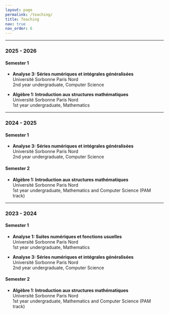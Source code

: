 ```yaml
---
layout: page
permalink: /teaching/
title: Teaching
nav: true
nav_order: 6
---
```


---
### 2025 - 2026

#### Semester 1

- **Analyse 3: Séries numériques et intégrales généralisées**  
  Université Sorbonne Paris Nord  
  2nd year undergraduate, Computer Science

- **Algèbre 1: Introduction aux structures mathématiques**  
  Université Sorbonne Paris Nord  
  1st year undergraduate, Mathematics
  
---
### 2024 - 2025

#### Semester 1

- **Analyse 3: Séries numériques et intégrales généralisées**  
  Université Sorbonne Paris Nord  
  2nd year undergraduate, Computer Science

#### Semester 2

- **Algèbre 1: Introduction aux structures mathématiques**  
  Université Sorbonne Paris Nord  
  1st year undergraduate, Mathematics and Computer Science (PAM track)

---
### 2023 - 2024

#### Semester 1

- **Analyse 1: Suites numériques et fonctions usuelles**  
  Université Sorbonne Paris Nord  
  1st year undergraduate, Mathematics

- **Analyse 3: Séries numériques et intégrales généralisées**  
  Université Sorbonne Paris Nord  
  2nd year undergraduate, Computer Science

#### Semester 2

- **Algèbre 1: Introduction aux structures mathématiques**  
  Université Sorbonne Paris Nord  
  1st year undergraduate, Mathematics and Computer Science (PAM track)
